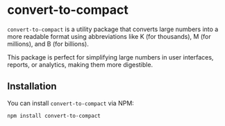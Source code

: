 # convert-to-compact

`convert-to-compact` is a utility package that converts large numbers into a more readable format using abbreviations like K (for thousands), M (for millions), and B (for billions).

This package is perfect for simplifying large numbers in user interfaces, reports, or analytics, making them more digestible.

## Installation

You can install `convert-to-compact` via NPM:

```bash
npm install convert-to-compact
